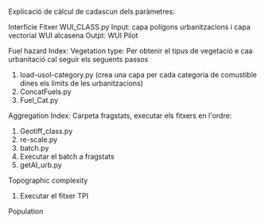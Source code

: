 Explicació de càlcul de cadascun dels paràmetres:

Interfície
   Fitxer WUI_CLASS.py 
   Input: capa polígons urbanitzacions i capa vectorial WUI alcasena
   Outpt: WUI Pilot
   
Fuel hazard Index:
Vegetation type:
Per obtenir el tipus de vegetació e caa urbanitació cal seguir els seguents passos
1) load-usol-category.py (crea una capa per cada categoria de comustible dines els límits de les urbanitzacions)
2) ConcatFuels.py
3) Fuel_Cat.py
  
Aggregation Index:
Carpeta fragstats, executar els fitxers en l'ordre:
1) Geotiff_class.py
2) re-scale.py
3) batch.py
4) Executar el batch a fragstats
5) getAI_urb.py


Topographic complexity
1) Executar el fitxer TPI

Population
   
